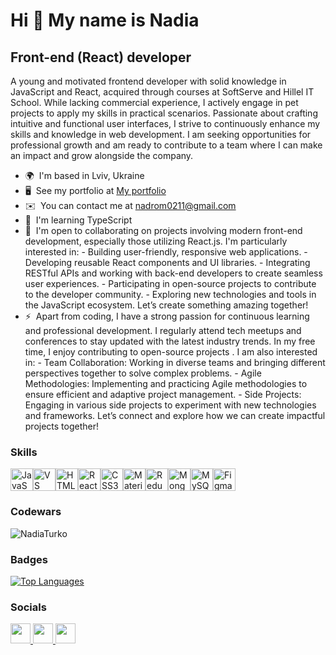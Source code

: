 Hi 👋 My name is Nadia
=============================================================================================================================

Front-end (React) developer
---------------------------

A young and motivated frontend developer with solid knowledge in JavaScript and React, acquired through courses at SoftServe and Hillel IT School. While lacking commercial experience, I actively engage in pet projects to apply my skills in practical scenarios. Passionate about crafting intuitive and functional user interfaces, I strive to continuously enhance my skills and knowledge in web development. I am seeking opportunities for professional growth and am ready to contribute to a team where I can make an impact and grow alongside the company.

* 🌍  I'm based in Lviv, Ukraine
* 🖥️  See my portfolio at [My portfolio](http://nadiaturko.github.io/portfolio/)
* ✉️  You can contact me at [nadrom0211@gmail.com](mailto:nadrom0211@gmail.com)
* 🧠  I'm learning TypeScript
* 🤝  I'm open to collaborating on projects involving modern front-end development, especially those utilizing React.js. I'm particularly interested in: - Building user-friendly, responsive web applications. - Developing reusable React components and UI libraries. - Integrating RESTful APIs and working with back-end developers to create seamless user experiences. - Participating in open-source projects to contribute to the developer community. - Exploring new technologies and tools in the JavaScript ecosystem. Let’s create something amazing together!
* ⚡  Apart from coding, I have a strong passion for continuous learning and professional development. I regularly attend tech meetups and conferences to stay updated with the latest industry trends. In my free time, I enjoy contributing to open-source projects . I am also interested in: - Team Collaboration: Working in diverse teams and bringing different perspectives together to solve complex problems. - Agile Methodologies: Implementing and practicing Agile methodologies to ensure efficient and adaptive project management. - Side Projects: Engaging in various side projects to experiment with new technologies and frameworks. Let’s connect and explore how we can create impactful projects together!

### Skills


<p align="left">
<a href="https://developer.mozilla.org/en-US/docs/Web/JavaScript" target="_blank" rel="noreferrer"><img src="https://raw.githubusercontent.com/danielcranney/readme-generator/main/public/icons/skills/javascript-colored.svg" width="36" height="36" alt="JavaScript" /></a><a href="https://code.visualstudio.com/" target="_blank" rel="noreferrer"><img src="https://raw.githubusercontent.com/danielcranney/readme-generator/main/public/icons/skills/visualstudiocode.svg" width="36" height="36" alt="VS Code" /></a><a href="https://developer.mozilla.org/en-US/docs/Glossary/HTML5" target="_blank" rel="noreferrer"><img src="https://raw.githubusercontent.com/danielcranney/readme-generator/main/public/icons/skills/html5-colored.svg" width="36" height="36" alt="HTML5" /></a><a href="https://reactjs.org/" target="_blank" rel="noreferrer"><img src="https://raw.githubusercontent.com/danielcranney/readme-generator/main/public/icons/skills/react-colored.svg" width="36" height="36" alt="React" /></a><a href="https://www.w3.org/TR/CSS/#css" target="_blank" rel="noreferrer"><img src="https://raw.githubusercontent.com/danielcranney/readme-generator/main/public/icons/skills/css3-colored.svg" width="36" height="36" alt="CSS3" /></a><a href="https://mui.com/" target="_blank" rel="noreferrer"><img src="https://raw.githubusercontent.com/danielcranney/readme-generator/main/public/icons/skills/materialui-colored.svg" width="36" height="36" alt="Material UI" /></a><a href="https://redux.js.org/" target="_blank" rel="noreferrer"><img src="https://raw.githubusercontent.com/danielcranney/readme-generator/main/public/icons/skills/redux-colored.svg" width="36" height="36" alt="Redux" /></a><a href="https://www.mongodb.com/" target="_blank" rel="noreferrer"><img src="https://raw.githubusercontent.com/danielcranney/readme-generator/main/public/icons/skills/mongodb-colored.svg" width="36" height="36" alt="MongoDB" /></a><a href="https://www.mysql.com/" target="_blank" rel="noreferrer"><img src="https://raw.githubusercontent.com/danielcranney/readme-generator/main/public/icons/skills/mysql-colored.svg" width="36" height="36" alt="MySQL" /></a><a href="https://www.figma.com/" target="_blank" rel="noreferrer"><img src="https://raw.githubusercontent.com/danielcranney/readme-generator/main/public/icons/skills/figma-colored.svg" width="36" height="36" alt="Figma" /></a>
</p>

### Codewars

<p alight="left"><img align="center" src="https://codewars-stats-ignacio-cuadra.vercel.app/?username=NadiaTurko&theme=halloween" alt = "NadiaTurko"/></p>

### Badges

<a href="https://github.com/NadiaTurko" align="left"><img src="https://github-readme-stats.vercel.app/api/top-langs/?username=NadiaTurko&langs_count=10&title_color=facc15&text_color=facc15&icon_color=64748b&bg_color=22272e&hide_border=true&locale=en&custom_title=Top%20%Languages" alt="Top Languages" /></a>

### Socials

<p align="left"> <a href="https://discord.com/users/nadiya0760" target="_blank" rel="noreferrer" color="rgb(255, 196, 0)" > <picture> <source media="(prefers-color-scheme: dark)" srcset="https://raw.githubusercontent.com/danielcranney/readme-generator/main/public/icons/socials/discord-dark.svg" /> <source media="(prefers-color-scheme: light)" srcset="https://raw.githubusercontent.com/danielcranney/readme-generator/main/public/icons/socials/discord.svg" /> <img src="https://raw.githubusercontent.com/danielcranney/readme-generator/main/public/icons/socials/discord.svg" width="32" height="32" /> </picture> </a> <a href="https://www.github.com/NadiaTurko" target="_blank" rel="noreferrer"> <picture> <source media="(prefers-color-scheme: dark)" srcset="https://raw.githubusercontent.com/danielcranney/readme-generator/main/public/icons/socials/github-dark.svg" /> <source media="(prefers-color-scheme: light)" srcset="https://raw.githubusercontent.com/danielcranney/readme-generator/main/public/icons/socials/github.svg" /> <img src="https://raw.githubusercontent.com/danielcranney/readme-generator/main/public/icons/socials/github.svg" width="32" height="32" /> </picture> </a> <a href="https://www.linkedin.com/in/nadiia-romanchuk-42930630a/" target="_blank" rel="noreferrer"> <picture> <source media="(prefers-color-scheme: dark)" srcset="https://raw.githubusercontent.com/danielcranney/readme-generator/main/public/icons/socials/linkedin-dark.svg" /> <source media="(prefers-color-scheme: light)" srcset="https://raw.githubusercontent.com/danielcranney/readme-generator/main/public/icons/socials/linkedin.svg" /> <img src="https://raw.githubusercontent.com/danielcranney/readme-generator/main/public/icons/socials/linkedin.svg" width="32" height="32" /> </picture> </a></p>
